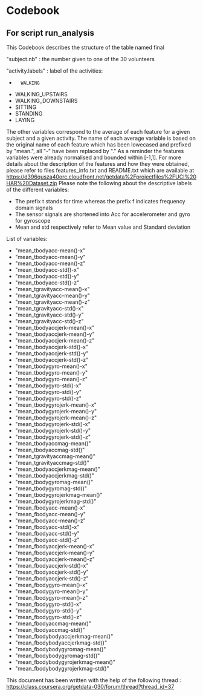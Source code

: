 # Codebook
## For script run_analysis


This Codebook describes the structure of the table named final

"subject.nb" : the number given to one of the 30 volunteers

"activity.labels" : label of the activities:
-       WALKING
-	WALKING_UPSTAIRS
-	WALKING_DOWNSTAIRS
-	SITTING
-	STANDING
-	LAYING

The other variables correspond to the average of each feature for a given subject and a given activity. The name of each average variable is based on the original name of each feature which has been lowecased and prefixed by "mean.", all "-" have been replaced by "." 
As a reminder the features variables were already normalised and bounded within [-1,1].
For more details about the description of the features and how they were obtained, please refer to files features_info.txt and README.txt which are available at https://d396qusza40orc.cloudfront.net/getdata%2Fprojectfiles%2FUCI%20HAR%20Dataset.zip
Please note the following about the descriptive labels of the different variables:
- The prefix t stands for time whereas the prefix f indicates frequency domain signals
- The sensor signals are shortened into Acc for accelerometer and gyro for gyroscope
- Mean and std respectively refer to Mean value and Standard deviation

List of variables:
- "mean_tbodyacc-mean()-x" 
- "mean_tbodyacc-mean()-y" 
- "mean_tbodyacc-mean()-z" 
- "mean_tbodyacc-std()-x"
- "mean_tbodyacc-std()-y" 
- "mean_tbodyacc-std()-z"
- "mean_tgravityacc-mean()-x"
- "mean_tgravityacc-mean()-y"
- "mean_tgravityacc-mean()-z"
- "mean_tgravityacc-std()-x"
- "mean_tgravityacc-std()-y"
- "mean_tgravityacc-std()-z"
- "mean_tbodyaccjerk-mean()-x"
- "mean_tbodyaccjerk-mean()-y"
- "mean_tbodyaccjerk-mean()-z"
- "mean_tbodyaccjerk-std()-x"
- "mean_tbodyaccjerk-std()-y"
- "mean_tbodyaccjerk-std()-z"
- "mean_tbodygyro-mean()-x"
- "mean_tbodygyro-mean()-y"
- "mean_tbodygyro-mean()-z"
- "mean_tbodygyro-std()-x"
- "mean_tbodygyro-std()-y"
- "mean_tbodygyro-std()-z"
- "mean_tbodygyrojerk-mean()-x"
- "mean_tbodygyrojerk-mean()-y"
- "mean_tbodygyrojerk-mean()-z"
- "mean_tbodygyrojerk-std()-x"
- "mean_tbodygyrojerk-std()-y"
- "mean_tbodygyrojerk-std()-z"
- "mean_tbodyaccmag-mean()"
- "mean_tbodyaccmag-std()"
- "mean_tgravityaccmag-mean()"
- "mean_tgravityaccmag-std()"
- "mean_tbodyaccjerkmag-mean()"
- "mean_tbodyaccjerkmag-std()"
- "mean_tbodygyromag-mean()"
- "mean_tbodygyromag-std()"
- "mean_tbodygyrojerkmag-mean()"
- "mean_tbodygyrojerkmag-std()"
- "mean_fbodyacc-mean()-x"
- "mean_fbodyacc-mean()-y"
- "mean_fbodyacc-mean()-z"
- "mean_fbodyacc-std()-x"
- "mean_fbodyacc-std()-y"
- "mean_fbodyacc-std()-z"
- "mean_fbodyaccjerk-mean()-x"
- "mean_fbodyaccjerk-mean()-y"
- "mean_fbodyaccjerk-mean()-z"
- "mean_fbodyaccjerk-std()-x"
- "mean_fbodyaccjerk-std()-y"
- "mean_fbodyaccjerk-std()-z"
- "mean_fbodygyro-mean()-x"
- "mean_fbodygyro-mean()-y"
- "mean_fbodygyro-mean()-z"
- "mean_fbodygyro-std()-x"
- "mean_fbodygyro-std()-y"
- "mean_fbodygyro-std()-z"
- "mean_fbodyaccmag-mean()"
- "mean_fbodyaccmag-std()"
- "mean_fbodybodyaccjerkmag-mean()"
- "mean_fbodybodyaccjerkmag-std()"
- "mean_fbodybodygyromag-mean()"
- "mean_fbodybodygyromag-std()"
- "mean_fbodybodygyrojerkmag-mean()"
- "mean_fbodybodygyrojerkmag-std()"

This document has been written with the help of the following thread : https://class.coursera.org/getdata-030/forum/thread?thread_id=37